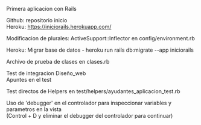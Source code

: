 Primera aplicacion con Rails

Github: repositorio inicio  
Heroku: https://iniciorails.herokuapp.com/  

Modificacion de plurales: ActiveSupport::Inflector en config/environment.rb  

Heroku: Migrar base de datos - heroku run rails db:migrate --app iniciorails  
  
Archivo de prueba de clases en clases.rb

Test de integracion Diseño_web  
	Apuntes en el test

Test directos de Helpers en test/helpers/ayudantes_aplicacion_test.rb

Uso de 'debugger' en el controlador para inspeccionar variables y parametros en la vista  
	(Control + D y eliminar el debugger del controlador para continuar)


